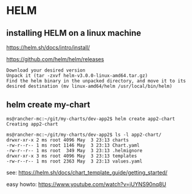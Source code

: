 # HELM

## installing HELM on a linux machine

https://helm.sh/docs/intro/install/

https://github.com/helm/helm/releases

    Download your desired version
    Unpack it (tar -zxvf helm-v3.0.0-linux-amd64.tar.gz)
    Find the helm binary in the unpacked directory, and move it to its desired destination (mv linux-amd64/helm /usr/local/bin/helm)

## helm create my-chart


    ms@rancher-mc:~/git/my-charts/dev-app2$ helm create app2-chart
    Creating app2-chart
    
    ms@rancher-mc:~/git/my-charts/dev-app2$ ls -l app2-chart/
    drwxr-xr-x 2 ms root 4096 May  3 23:13 charts
    -rw-r--r-- 1 ms root 1146 May  3 23:13 Chart.yaml
    -rw-r--r-- 1 ms root  349 May  3 23:13 .helmignore
    drwxr-xr-x 3 ms root 4096 May  3 23:13 templates
    -rw-r--r-- 1 ms root 2363 May  3 23:13 values.yaml


see: https://helm.sh/docs/chart_template_guide/getting_started/

easy howto: https://www.youtube.com/watch?v=jUYNS90nq8U

